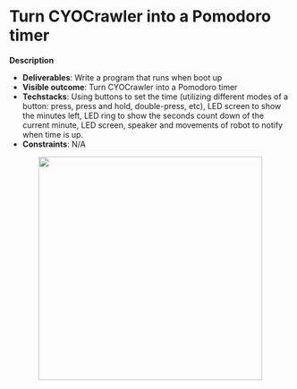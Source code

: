 # Turn CYOCrawler into a Pomodoro timer

**Description**
* **Deliverables**: Write a program that runs when boot up
* **Visible outcome**: Turn CYOCrawler into a Pomodoro timer
* **Techstacks**: Using buttons to set the time (utilizing different modes of a button: press, press and hold, double-press, etc), LED screen to show the minutes left, LED ring to show the seconds count down of the current minute, LED screen, speaker and movements of robot to notify when time is up.
* **Constraints**: N/A

<p align="center">
    <img src="../assets/pomodoro.gif" width="400"/>
</p>
